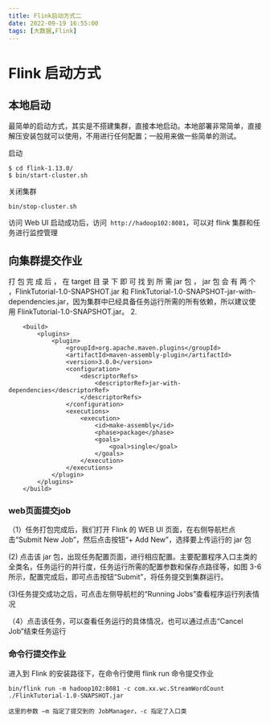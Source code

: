 ```yaml
---
title: Flink启动方式二
date: 2022-09-19 16:55:00
tags: [大数据,Flink]
---
```

# Flink 启动方式

## 本地启动

最简单的启动方式，其实是不搭建集群，直接本地启动。本地部署非常简单，直接解压安装包就可以使用，不用进行任何配置；一般用来做一些简单的测试。

启动

    $ cd flink-1.13.0/
    $ bin/start-cluster.sh

关闭集群

    bin/stop-cluster.sh

访问 Web UI
启动成功后，访问` http://hadoop102:8081`，可以对 flink 集群和任务进行监控管理

<!--more-->

## 向集群提交作业

打 包 完 成 后 ， 在 target 目 录 下 即 可 找 到 所 需 jar 包 ， jar 包 会 有 两 个 ，FlinkTutorial-1.0-SNAPSHOT.jar 和 FlinkTutorial-1.0-SNAPSHOT-jar-with-dependencies.jar，因为集群中已经具备任务运行所需的所有依赖，所以建议使用 FlinkTutorial-1.0-SNAPSHOT.jar。 2.

        <build>
            <plugins>
                <plugin>
                    <groupId>org.apache.maven.plugins</groupId>
                    <artifactId>maven-assembly-plugin</artifactId>
                    <version>3.0.0</version>
                    <configuration>
                        <descriptorRefs>
                            <descriptorRef>jar-with-dependencies</descriptorRef>
                        </descriptorRefs>
                    </configuration>
                    <executions>
                        <execution>
                            <id>make-assembly</id>
                            <phase>package</phase>
                            <goals>
                                <goal>single</goal>
                            </goals>
                        </execution>
                    </executions>
                </plugin>
            </plugins>
        </build>

### web页面提交job

（1）任务打包完成后，我们打开 Flink 的 WEB UI 页面，在右侧导航栏点击“Submit New Job”，然后点击按钮“+ Add New”，选择要上传运行的 jar 包

(2) 点击该 jar 包，出现任务配置页面，进行相应配置。主要配置程序入口主类的全类名，任务运行的并行度，任务运行所需的配置参数和保存点路径等，如图 3-6 所示，配置完成后，即可点击按钮“Submit”，将任务提交到集群运行。

(3)任务提交成功之后，可点击左侧导航栏的“Running Jobs”查看程序运行列表情况

（4）点击该任务，可以查看任务运行的具体情况，也可以通过点击“Cancel Job”结束任务运行

### 命令行提交作业

进入到 Flink 的安装路径下，在命令行使用 flink run 命令提交作业

    bin/flink run -m hadoop102:8081 -c com.xx.wc.StreamWordCount ./FlinkTutorial-1.0-SNAPSHOT.jar

    这里的参数 –m 指定了提交到的 JobManager，-c 指定了入口类

